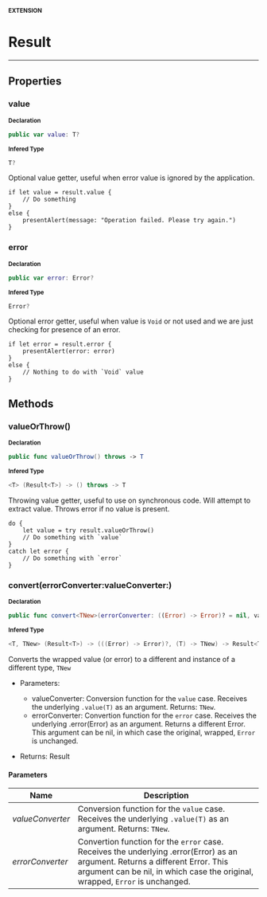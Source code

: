 <sub>**EXTENSION**</sub>
# Result

--------------------

## Properties
### value

<sub>**Declaration**</sub>
```swift
public var value: T?
```

<sub>**Infered Type**</sub>
```swift
T?
```

Optional value getter, useful when error value is ignored by the application.

    if let value = result.value {
        // Do something
    }
    else {
        presentAlert(message: "Operation failed. Please try again.")
    }

### error

<sub>**Declaration**</sub>
```swift
public var error: Error?
```

<sub>**Infered Type**</sub>
```swift
Error?
```

Optional error getter, useful when value is `Void` or not used and we are just 
checking for presence of an error.

    if let error = result.error {
        presentAlert(error: error)
    }
    else {
        // Nothing to do with `Void` value
    }

## Methods
### valueOrThrow()

<sub>**Declaration**</sub>
```swift
public func valueOrThrow() throws -> T
```

<sub>**Infered Type**</sub>
```swift
<T> (Result<T>) -> () throws -> T
```

Throwing value getter, useful to use on synchronous code. Will attempt to extract value.
Throws error if no value is present.

    do {
        let value = try result.valueOrThrow()
        // Do something with `value`
    }
    catch let error {
        // Do something with `error`
    }



### convert(errorConverter:valueConverter:)

<sub>**Declaration**</sub>
```swift
public func convert<TNew>(errorConverter: ((Error) -> Error)? = nil, valueConverter: (T) -> TNew) -> Result<TNew>
```

<sub>**Infered Type**</sub>
```swift
<T, TNew> (Result<T>) -> (((Error) -> Error)?, (T) -> TNew) -> Result<TNew>
```

Converts the wrapped value (or error) to a different and instance of a different type, `TNew`

- Parameters:
  - valueConverter: Conversion function for the `value` case. 
    Receives the underlying `.value(T)` as an argument. Returns: `TNew`.
  - errorConverter: Convertion function for the `error` case. 
    Receives the underlying .error(Error) as an argument. Returns a different Error.
    This argument can be nil, in which case the original, wrapped, `Error` is unchanged.

- Returns: Result<TNew>

#### Parameters
| Name | Description |
| ---- | ----------- |
| *valueConverter* | Conversion function for the `value` case. Receives the underlying `.value(T)` as an argument. Returns: `TNew`. |
| *errorConverter* | Convertion function for the `error` case. Receives the underlying .error(Error) as an argument. Returns a different Error. This argument can be nil, in which case the original, wrapped, `Error` is unchanged. |